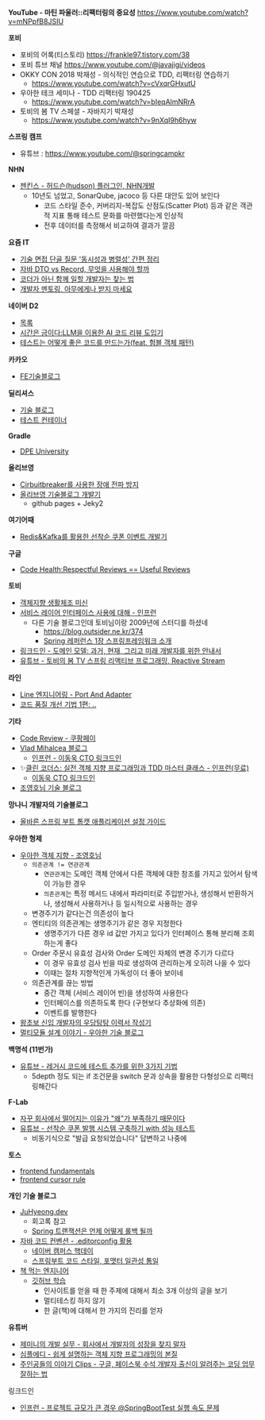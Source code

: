 
**YouTube - 마틴 파울러::리팩터링의 중요성** 
https://www.youtube.com/watch?v=mNPpfB8JSIU

**포비**
- 포비의 어록(티스토리) https://frankle97.tistory.com/38
- 포비 튜브 채널 https://www.youtube.com/@javajigi/videos
- OKKY CON 2018 박재성 - 의식적인 연습으로 TDD, 리팩터링 연습하기
	- https://www.youtube.com/watch?v=cVxqrGHxutU
- 우아한 테크 세미나 - TDD 리팩터링 190425
	- https://www.youtube.com/watch?v=bIeqAlmNRrA
- 토비의 봄 TV 스페셜 - 자바지기 박재성
	- https://www.youtube.com/watch?v=9nXqI9h6hyw

**스프링 캠프**
- 유튜브 : https://www.youtube.com/@springcampkr

**NHN**
- [젠킨스 - 허드슨(hudson) 플러그인, NHN개발](https://kthan.tistory.com/entry/%EC%A0%A0%ED%82%A8%EC%8A%A4Jenkins-%ED%97%88%EB%93%9C%EC%8A%A8hudson-%ED%99%9C%EC%9A%A9-%ED%8C%81-%EC%86%8C%EC%8A%A4-%EC%BD%94%EB%93%9C-%EC%BB%A4%EB%B2%84%EB%A6%AC%EC%A7%80Code-Coverage-%ED%94%8C%EB%9F%AC%EA%B7%B8%EC%9D%B8)
	- 10년도 넘었고, SonarQube, jacoco 등 다른 대안도 있어 보인다
		- 코드 스타일 준수, 커버리지-복잡도 산점도(Scatter Plot) 등과 같은 객관적 지표 통해 테스트 문화를 마련했다는게 인상적
		- 전후 데이터를 측정해서 비교하여 결과가 깔끔


**요즘 IT**
- [기술 면접 단골 질문 '동시성과 병렬성' 간편 정리](https://yozm.wishket.com/magazine/detail/2996/)
- [자바 DTO vs Record, 무엇을 사용해야 할까](https://yozm.wishket.com/magazine/detail/2814/)
- [코더가 아닌 함께 일할 개발자는 찾는 법](https://yozm.wishket.com/magazine/detail/3011/)
- [개발자 멘토링, 아무에게나 받지 마세요](https://yozm.wishket.com/magazine/detail/3010/)


**네이버 D2**
- [목록](https://d2.naver.com/helloworld)
- [시간은 금이다:LLM을 이용한 AI 코드 리뷰 도입기](https://d2.naver.com/helloworld/7321313)
- [테스트는 어떻게 좋은 코드를 만드는가(feat. 험블 객체 패턴)](https://d2.naver.com/helloworld/9921217)

**카카오**
- [FE기술블로그](https://fe-developers.kakaoent.com/)

**딜리셔스**
- [기술 블로그](https://dealicious-inc.github.io/)
- [테스트 컨테이너](https://dealicious-inc.github.io/2022/01/10/test-containers.html)

**Gradle**
- [DPE University](https://dpeuniversity.gradle.com/app/learning_paths)

**올리브영**
- [Cirbuitbreaker를 사용한 장애 전파 방지](https://oliveyoung.tech/2023-08-31/circuitbreaker-inventory-squad/)
- [올리브영 기술블로그 개발기](https://oliveyoung.tech/2020-11-09/How-to-Develop-Blog-With-Github-And-Jekyll/)
	- github pages + Jeky2

**여기어때**
- [Redis&Kafka를 활용한 선착순 쿠폰 이벤트 개발기](https://techblog.gccompany.co.kr/redis-kafka%EB%A5%BC-%ED%99%9C%EC%9A%A9%ED%95%9C-%EC%84%A0%EC%B0%A9%EC%88%9C-%EC%BF%A0%ED%8F%B0-%EC%9D%B4%EB%B2%A4%ED%8A%B8-%EA%B0%9C%EB%B0%9C%EA%B8%B0-feat-%EB%84%A4%EA%B3%A0%EC%99%95-ec6682e39731)

**구글**
- [Code Health:Respectful Reviews == Useful Reviews](https://testing.googleblog.com/2019/11/code-health-respectful-reviews-useful.html)

**토비**
- [객체지향 생활체조 미신](https://www.linkedin.com/feed/update/urn:li:activity:7311174027992035328/)
- [서비스 레이어 인터페이스 사용에 대해 - 인프런](https://www.inflearn.com/community/questions/1474718?focusComment=389126)
	- 다른 기술 블로그인데 토비님이랑 2009년에 스터디를 하셨네
		- https://blog.outsider.ne.kr/374
		- [Spring 레퍼런스 1장 스프링프레임워크 소개](https://blog.outsider.ne.kr/729?category=4)
- [링크드인 - 도메인 모델: 과거, 현재, 그리고 미래 개발자를 위한 안내서](https://www.linkedin.com/pulse/%EB%8F%84%EB%A9%94%EC%9D%B8-%EB%AA%A8%EB%8D%B8-%EA%B3%BC%EA%B1%B0-%ED%98%84%EC%9E%AC-%EA%B7%B8%EB%A6%AC%EA%B3%A0-%EB%AF%B8%EB%9E%98-%EA%B0%9C%EB%B0%9C%EC%9E%90%EB%A5%BC-%EC%9C%84%ED%95%9C-%EC%95%88%EB%82%B4%EC%84%9C-toby-lee-zhu0e/?trackingId=Egjsh39yBQc4XWKNTyNdRw%3D%3D)
- [유튜브 - 토비의 봄 TV 스프링 리액티브 프로그래밍, Reactive Stream](https://www.youtube.com/watch?v=8fenTR3KOJo)
  
**라인**
- [Line 엔지니어링 - Port And Adapter](https://engineering.linecorp.com/ko/blog/port-and-adapter-architecture)
- [코드 품질 개선 기법 1편: ..](https://techblog.lycorp.co.jp/ko/techniques-for-improving-code-quality-1)

**기타**
- [Code Review - 쿠팡페이](https://brunch.co.kr/@rapha/1)
- [Vlad Mihalcea 블로그](https://vladmihalcea.com/blog/)
	- [인프런 - 이동욱 CTO 링크드인](https://www.linkedin.com/posts/%EB%8F%99%EC%9A%B1-%EC%9D%B4-575160177_vlad-mihalcea-%EB%8B%98%EC%9D%98-%EA%B0%95%EC%9D%98%EB%A5%BC-%EC%98%A4%ED%94%88%ED%95%98%EA%B8%B0-%EC%9C%84%ED%95%B4-%EC%A4%80%EB%B9%84%ED%95%98%EB%A9%B4%EC%84%9C-%EA%B0%80%EC%9E%A5-%EC%9B%90%ED%96%88%EB%8D%98%EA%B1%B4-activity-7319287579164520448-ie9U?utm_source=share&utm_medium=member_desktop&rcm=ACoAAECs2Y0BE1WyFjND4CvQJaQIJ13P2C-SSX4)
- ✨[클린 코더스: 실전 객체 지향 프로그래밍과 TDD 마스터 클래스 - 인프런(무료)](https://www.inflearn.com/course/%ED%81%B4%EB%A6%B0%EC%BD%94%EB%8D%94%EC%8A%A4-%EC%8B%A4%EC%A0%84%EA%B0%9D%EC%B2%B4%EC%A7%80%ED%96%A5-tdd-%EB%A7%88%EC%8A%A4%ED%84%B0%ED%81%B4%EB%9E%98%EC%8A%A4/dashboard)
	- [이동욱 CTO 링크드인](https://www.linkedin.com/posts/%EB%8F%99%EC%9A%B1-%EC%9D%B4-575160177_%EA%B7%B8-%EC%8B%9C%EC%A0%88%EC%9D%98-%EC%B7%A8%EC%A4%80%EC%83%9D%EC%9D%B4%EB%9D%BC%EB%A9%B4-%EB%8C%80%EB%B6%80%EB%B6%84-%EA%B7%B8%EB%A0%87%EA%B2%A0%EC%A7%80%EB%A7%8C-%EB%84%A4%EC%9D%B4%EB%B2%84-daum-2%EA%B0%9C-%ED%9A%8C%EC%82%AC%EB%A5%BC-%EB%84%88%EB%AC%B4-activity-7326035752029429760-2sDe/)
- [조영호님 기술 블로그](https://eternity-object.tistory.com/)


**망나니 개발자의 기술블로그**
- [올바른 스프링 부트 톰캣 애플리케이션 설정 가이드](https://mangkyu.tistory.com/423)

**우아한 형제**
- [우아한 객체 지향 - 조영호님](https://www.youtube.com/watch?v=dJ5C4qRqAgA)
	- `의존관계 != 연관관계`
		- `연관관계`는 도메인 객체 안에서 다른 객체에 대한 참조를 가지고 있어서 탐색이 가능한 경우
		- `의존관계`는 특정 메서드 내에서 파라미터로 주입받거나, 생성해서 반환하거나, 생성해서 사용하거나 등 일시적으로 사용하는 경우
	- 변경주기가 같다는건 의존성이 높다 
	- 엔티티의 의존관계는 생명주기가 같은 경우 지정한다 
		- 생명주기가 다른 경우 id 값만 가지고 있다가 인터페이스 통해 분리해 조회하는게 좋다 
	- Order 주문시 유효성 검사와 Order 도메인 자체의 변경 주기가 다르다 
		- 이 경우 유효성 검사 빈을 따로 생성하여 관리하는게 오히려 나을 수 있다
		- 이때는 절차 지향적인게 가독성이 더 좋아 보이네
	- 의존관계를 끊는 방법
		- 중간 객체 (서비스 레이어 빈)을 생성하여 사용한다
		- 인터페이스를 의존하도록 한다 (구현보다 추상화에 의존)
		- 이벤트를 발행한다
- [왕초보 신입 개발자의 우당탕탕 이력서 작성기](https://techblog.woowahan.com/11998/)
- [멀티모듈 설계 이야기 - 우아한 기술 블로그](https://techblog.woowahan.com/2637/)



**백명석 (11번가)**
- [유튜브 - 레거시 코드에 테스트 추가를 위한 3가지 기법](https://www.youtube.com/watch?v=WApyCGdl31M)
	- 5depth 정도 되는 if 조건문을 switch 문과 상속을 활용한 다형성으로 리팩터링해간다

**F-Lab**
- [자꾸 회사에서 떨어지는 이유가 "왜"가 부족하기 때문이다](https://f-lab.kr/blog/why-out-of-the-recruitment)
- [유튜브 - 선착순 쿠폰 발행 시스템 구축하기 with 성능 테스트](https://www.youtube.com/watch?v=VUdpb0FFsY4)
	- 비동기식으로 "발급 요청되었습니다" 답변하고 나중에 

**토스**
- [frontend fundamentals](https://frontend-fundamentals.com/code-quality/)
- [frontend cursor rule](https://gist.github.com/toy-crane/dde6258997519d954063a536fc72d055)

**개인 기술 블로그**
- [JuHyeong.dev](https://dkswnkk.tistory.com/category/%ED%9B%84%EA%B8%B0%F0%9F%94%A5/%ED%9A%8C%EA%B3%A0%EB%A1%9D)
	- 회고록 참고
	- [Spring 트랜잭션은 언제 어떻게 롤백 될까](https://dkswnkk.tistory.com/760)
- [자바 코드 컨벤션 - .editorconfig 활용](https://programmer-ririhan.tistory.com/338)
	- [네이버 캠퍼스 핵데이](https://naver.github.io/hackday-conventions-java/)
	- [스프링부트 코드 스타일, 포맷터 일관성 통일](https://computerlove.tistory.com/469)
- [책 먹는 엔지니어](https://www.youtube.com/watch?v=sgK7ds5IBN4)
	- [깃허브 학습](https://github.com/rlaope/estudy?tab=readme-ov-file)
		- 인사이트를 얻을 때 한 주제에 대해서 최소 3개 이상의 글을 보기
		- 멀티테스킹 하지 않기 
		- 한 글(책)에 대해서 한 가지의 진리를 얻자

**유튜버**
- [제미니의 개발 실무 - 회사에서 개발자의 성장을 찾지 말자](https://www.youtube.com/watch?v=cqlyqeMS2qU)
- [심플에디 - 쉽게 설명하는 객체 지향 프로그래밍의 본질](https://www.youtube.com/watch?v=zgeCwYWzK-k)
- [주인공들의 이야기 Clips - 구글, 페이스북 수석 개발자 출신이 알려주는 코딩 업무 잘하는 법](https://www.youtube.com/watch?v=wYk_D0li8oo)



링크드인
- [인프런 - 프로젝트 규모가 큰 경우 @SpringBootTest 실행 속도 문제](https://www.inflearn.com/community/questions/1599646/%ED%94%84%EB%A1%9C%EC%A0%9D%ED%8A%B8-%EA%B7%9C%EB%AA%A8%EA%B0%80-%ED%81%B0-%EA%B2%BD%EC%9A%B0-springboottest-%EC%8B%A4%ED%96%89-%EC%86%8D%EB%8F%84-%EB%AC%B8%EC%A0%9C)
